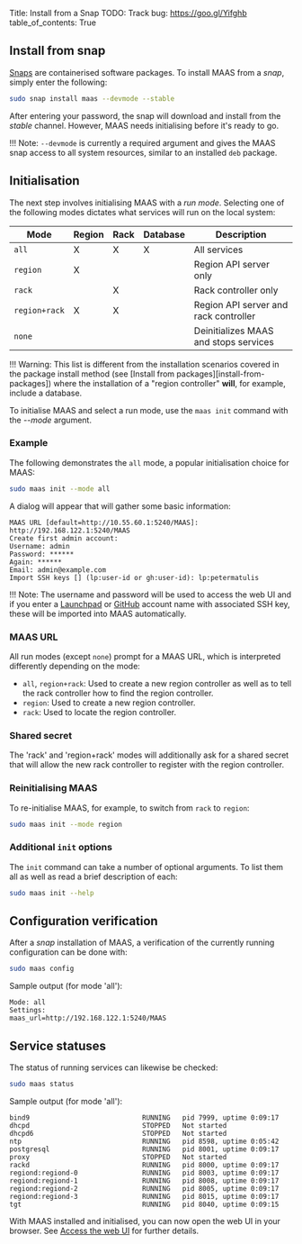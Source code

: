 Title: Install from a Snap
TODO:  Track bug: https://goo.gl/Yifghb
table_of_contents: True



## Install from snap

[Snaps][snappy-docs] are containerised software packages. To install MAAS from a
*snap*, simply enter the following:

```bash
sudo snap install maas --devmode --stable
```

After entering your password, the snap will download and install from the
*stable* channel. However, MAAS needs initialising before it's ready to go.

!!! Note:
    `--devmode` is currently a required argument and gives the MAAS snap access
    to all system resources, similar to an installed `deb` package.

## Initialisation

The next step involves initialising MAAS with a *run mode*. Selecting one of
the following modes dictates what services will run on the local system:

| Mode           | Region | Rack | Database | Description                  |
| -------------- |--------| ---- | -------- | ---------------------------- |
| `all`          |    X   |   X  |     X    | All services                 |
| `region`       |    X   |      |          | Region API server only       |
| `rack`         |        |   X  |          | Rack controller only         |
| `region+rack`  |    X   |   X  |          | Region API server and rack controller |
| `none`         |        |      |          | Deinitializes MAAS and stops services |

!!! Warning:
    This list is different from the installation scenarios covered in the
    package install method (see [Install from packages][install-from-packages])
    where the installation of a "region controller" **will**, for example,
    include a database.

To initialise MAAS and select a run mode, use the `maas init` command with the
*--mode* argument.

### Example

The following demonstrates the `all` mode, a popular initialisation choice for
MAAS:

```bash
sudo maas init --mode all
```

A dialog will appear that will gather some basic information:

```no-highlight
MAAS URL [default=http://10.55.60.1:5240/MAAS]: http://192.168.122.1:5240/MAAS
Create first admin account:       
Username: admin
Password: ******
Again: ******
Email: admin@example.com
Import SSH keys [] (lp:user-id or gh:user-id): lp:petermatulis
```

!!! Note:
    The username and password will be used to access the web UI and if you enter
    a [Launchpad][launchpad] or [GitHub][github] account name with associated
    SSH key, these will be imported into MAAS automatically.

### MAAS URL

All run modes (except `none`) prompt for a MAAS URL, which is interpreted
differently depending on the mode:

- `all`, `region+rack`: Used to create a new region controller as well as to
  tell the rack controller how to find the region controller.
- `region`: Used to create a new region controller.
- `rack`: Used to locate the region controller.

### Shared secret

The 'rack' and 'region+rack' modes will additionally ask for a shared secret
that will allow the new rack controller to register with the region controller.

### Reinitialising MAAS

To re-initialise MAAS, for example, to switch from `rack` to `region`:

```bash
sudo maas init --mode region
```

### Additional `init` options

The `init` command can take a number of optional arguments. To list them all as
well as read a brief description of each:

```bash
sudo maas init --help
```


## Configuration verification

After a *snap* installation of MAAS, a verification of the currently running
configuration can be done with:
 
```bash
sudo maas config
```

Sample output (for mode 'all'):

```no-highlight
Mode: all
Settings:
maas_url=http://192.168.122.1:5240/MAAS
```

## Service statuses

The status of running services can likewise be checked:
 
```bash
sudo maas status
```

Sample output (for mode 'all'):

```no-highlight
bind9                            RUNNING   pid 7999, uptime 0:09:17
dhcpd                            STOPPED   Not started
dhcpd6                           STOPPED   Not started
ntp                              RUNNING   pid 8598, uptime 0:05:42
postgresql                       RUNNING   pid 8001, uptime 0:09:17
proxy                            STOPPED   Not started
rackd                            RUNNING   pid 8000, uptime 0:09:17
regiond:regiond-0                RUNNING   pid 8003, uptime 0:09:17
regiond:regiond-1                RUNNING   pid 8008, uptime 0:09:17
regiond:regiond-2                RUNNING   pid 8005, uptime 0:09:17
regiond:regiond-3                RUNNING   pid 8015, uptime 0:09:17
tgt                              RUNNING   pid 8040, uptime 0:09:15
```

With MAAS installed and initialised, you can now open the web UI in your
browser. See [Access the web UI][webui] for further details.

<!-- LINKS -->

[snappy-docs]: https://snapcraft.io/docs
[insights.ubuntu.com-snappy]: https://insights.ubuntu.com/2016/06/14/universal-snap-packages-launch-on-multiple-linux-distros/
[maas-ha]: manage-ha.md
[launchpad-bugs-maas]: https://bugs.launchpad.net/maas/+filebug
[launchpad]: https://launchpad.net/
[github]: https://github.com
[webui]: installconfig-webui.md#access-the-web-ui
